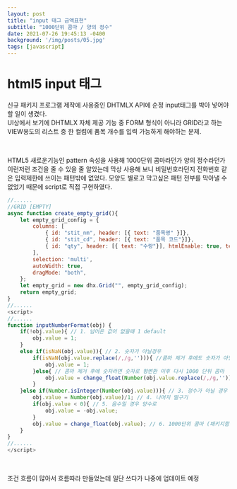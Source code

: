 ```yaml
---
layout: post
title: "input 태그 금액표현"
subtitle: "1000단위 콤마 / 양의 정수"
date: 2021-07-26 19:45:13 -0400
background: '/img/posts/05.jpg'
tags: [javascript]
---
```

# html5 input 태그
신규 패키지 프로그램 제작에 사용중인 DHTMLX API에 순정 input태그를 박아 넣어야 할 일이 생겼다.    
UI상에서 보기에 DHTMLX 자체 제공 기능 중 FORM 형식이 아니라 GRID라고 하는 VIEW용도의 리스트 중 한 컬럼에 품목 개수를 입력 가능하게 해야하는 문제.   

<br>

HTML5 새로운기능인 pattern 속성을 사용해 1000단위 콤마라던가 양의 정수라던가 이런저런 조건을 줄 수 있을 줄 알았는데 막상 사용해 보니 비밀번호라던지 전화번호 같은
입력제한에 쓰이는 패턴밖에 없었다.
모양도 별로고 막고싶은 패턴 전부를 막아낼 수 없었기 때문에 script로 직접 구현하였다.   

``` javascript
//......
//GRID [EMPTY]
async function create_empty_grid(){
	let empty_grid_config = {
		columns: [
			{ id: "stit_nm", header: [{ text: "품목명" }]},
			{ id: "stit_cd", header: [{ text: "품목 코드"}]},
			{ id: "qty", header: [{ text: "수량"}], htmlEnable: true, template: () => '<input id="qty_input" type="text" value ="1" onkeyup="inputNumberFormat(this)">'}, //input HTML
		],
		selection: 'multi',
		autoWidth: true, 
		dragMode: "both",
	};
	let empty_grid = new dhx.Grid("", empty_grid_config);
	return empty_grid;
}
//......
<script>
//......
function inputNumberFormat(obj) {
	if(!obj.value){ // 1. 넘어온 값이 없을때 1 default
		obj.value = 1;
	}
	else if(isNaN(obj.value)){ // 2. 숫자가 아닐경우 
		if(isNaN(obj.value.replace(/,/g,''))){ //콤마 제거 후에도 숫자가 아닐경우 1로 변경
			obj.value = 1;
		}else{ // 콤마 제거 후에 숫자라면 숫자로 형변환 이후 다시 1000 단위 콤마
			obj.value = change_float(Number(obj.value.replace(/,/g,'')));
		}
	}else if(Number.isInteger(Number(obj.value))){ // 3. 정수가 아닐 경우 
		obj.value = Number(obj.value)/1; // 4. 나머지 떨구기
		if(obj.value < 0){ // 5. 음수일 경우 양수로
			obj.value = -obj.value;
		}
		obj.value = change_float(obj.value); // 6. 1000단위 콤마 (패키지함수 따로 구현) -> 2번으로
	}
}
//......
</script>

```
<br>

조건 흐름이 많아서 흐름따라 만들었는데 일단 쓰다가 나중에 업데이트 예정
